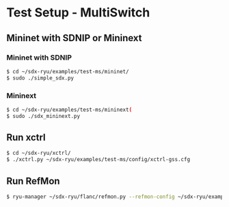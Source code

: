 # Test Setup - MultiSwitch

## Mininet with SDNIP or Mininext

### Mininet with SDNIP
```bash
$ cd ~/sdx-ryu/examples/test-ms/mininet/
$ sudo ./simple_sdx.py
```

### Mininext
```bash
$ cd ~/sdx-ryu/examples/test-ms/mininext(
$ sudo ./sdx_mininext.py
```

## Run xctrl

```bash
$ cd ~/sdx-ryu/xctrl/
$ ./xctrl.py ~/sdx-ryu/examples/test-ms/config/xctrl-gss.cfg
```

## Run RefMon

```bash
$ ryu-manager ~/sdx-ryu/flanc/refmon.py --refmon-config ~/sdx-ryu/examples/test-ms/config/refmon.cfg
```
